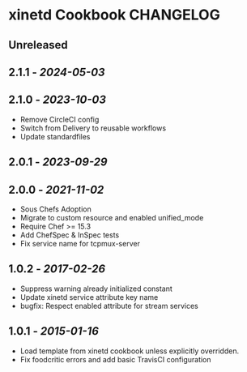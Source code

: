 # xinetd Cookbook CHANGELOG

## Unreleased

## 2.1.1 - *2024-05-03*

## 2.1.0 - *2023-10-03*

- Remove CircleCI config
- Switch from Delivery to reusable workflows
- Update standardfiles

## 2.0.1 - *2023-09-29*

## 2.0.0 - *2021-11-02*

- Sous Chefs Adoption
- Migrate to custom resource and enabled unified_mode
- Require Chef >= 15.3
- Add ChefSpec & InSpec tests
- Fix service name for tcpmux-server

## 1.0.2 - *2017-02-26*

- Suppress warning already initialized constant
- Update xinetd service attribute key name
- bugfix: Respect enabled attribute for stream services

## 1.0.1 - *2015-01-16*

- Load template from xinetd cookbook unless explicitly overridden.
- Fix foodcritic errors and add basic TravisCI configuration
